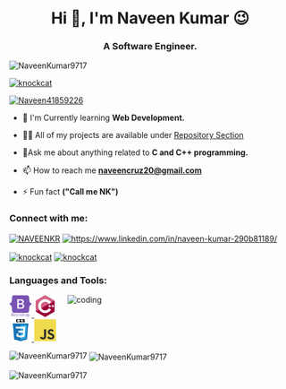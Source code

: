 <h1 align="center">Hi 👋, I'm Naveen Kumar 😉 </h1>
<h3 align="center">A Software Engineer.</h3>

<p align="left"> <img src="https://komarev.com/ghpvc/?username=knockcat&label=Profile%20views&color=0e75b6&style=flat" alt="NaveenKumar9717" /> </p>

<p align="left"> <a href="https://github.com/ryo-ma/github-profile-trophy"><img src="https://github-profile-trophy.vercel.app/?username=knockcat" alt="knockcat" /></a> </p>

<p align="left"> <a href="https://twitter.com/Naveen41859226" target="blank"><img src="https://img.shields.io/twitter/follow/Naveen41859226?logo=twitter&style=for-the-badge" alt="Naveen41859226" /></a> </p>

- 🌱 I'm Currently learning **Web Development.**

- 👨‍💻 All of my projects are available under [Repository Section](https://github.com/NaveenKumar9717?tab=repositories)

- 💬Ask me about anything related to **C and C++ programming.**

- 📫 How to reach me **naveencruz20@gmail.com**

- ⚡ Fun fact **("Call me NK")**

<h3 align="left">Connect with me:</h3>
<p align="left">
<a href="https://twitter.com/Naveen41859226" target="blank"><img align="center" src="https://raw.githubusercontent.com/rahuldkjain/github-profile-readme-generator/master/src/images/icons/Social/twitter.svg" alt="NAVEENKR" height="30" width="40" /></a>
<a href="https://www.linkedin.com/in/naveen-kumar-290b81189/7" target="blank"><img align="center" src="https://raw.githubusercontent.com/rahuldkjain/github-profile-readme-generator/master/src/images/icons/Social/linked-in-alt.svg" alt="https://www.linkedin.com/in/naveen-kumar-290b81189/" height="30" width="40" /></a>
 
<a href="https://www.hackerrank.com/naveencruz20?hr_r=1" target="blank"><img align="center" src="https://raw.githubusercontent.com/rahuldkjain/github-profile-readme-generator/master/src/images/icons/Social/hackerrank.svg" alt="knockcat" height="30" width="40" /></a>
<a href="https://www.leetcode.com/J" target="blank"><img align="center" src="https://raw.githubusercontent.com/rahuldkjain/github-profile-readme-generator/master/src/images/icons/Social/leet-code.svg" alt="knockcat" height="30" width="40" /></a>
</p>

<h3 align="left">Languages and Tools:</h3>
<img align ="right" src="https://image.freepik.com/free-vector/programmer-concept-illustration_114360-2923.jpg" alt="coding" width ="400" />
<p align="left"> <a href="https://getbootstrap.com" target="_blank"> <img src="https://raw.githubusercontent.com/devicons/devicon/master/icons/bootstrap/bootstrap-plain-wordmark.svg" alt="bootstrap" width="40" height="40"/> </a> <a href="https://www.w3schools.com/cpp/" target="_blank"> <img src="https://raw.githubusercontent.com/devicons/devicon/master/icons/cplusplus/cplusplus-original.svg" alt="cplusplus" width="40" height="40" margin ="70px"/> </a> <a href="https://www.w3schools.com/css/" target="_blank"> <img src="https://raw.githubusercontent.com/devicons/devicon/master/icons/css3/css3-original-wordmark.svg" alt="css3" width="40" height="40" margin = "40" /> </a> <a href="https://developer.mozilla.org/en-US/docs/Web/JavaScript" target="_blank"> <img src="https://raw.githubusercontent.com/devicons/devicon/master/icons/javascript/javascript-original.svg" alt="javascript" width="40" height="40"/> </a></p>

<p><img align="left" src="https://github-readme-stats.vercel.app/api/top-langs?username=NaveenKumar9717&show_icons=true&locale=en&layout=compact" alt="NaveenKumar9717" /></p>

<p>&nbsp;<img align="center" src="https://github-readme-stats.vercel.app/api?username=NaveenKumar9717&show_icons=true&locale=en" alt="NaveenKumar9717" /></p>

<p><img align="center" src="https://github-readme-streak-stats.herokuapp.com/?user=NaveenKumar9717&" alt="NaveenKumar9717" /></p>
